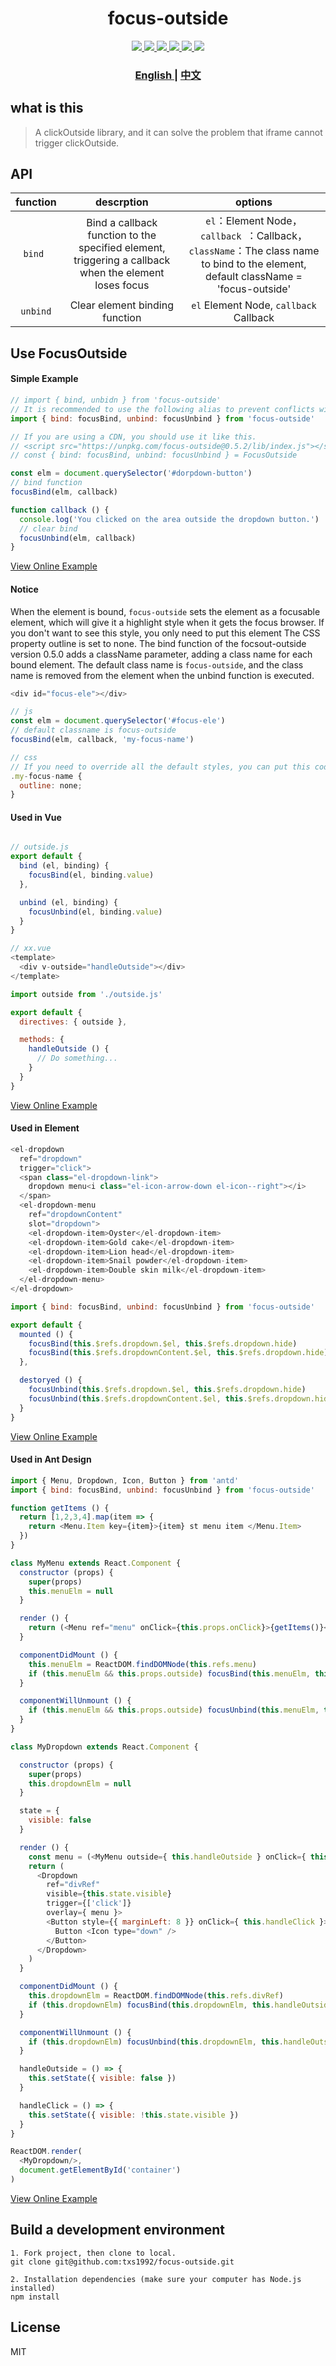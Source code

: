 <h1 align="center">focus-outside</h1>

<p align="center">
  <a href="http://img.shields.io/travis/txs1992/focus-outside.svg">
    <img src="http://img.shields.io/travis/txs1992/focus-outside.svg" />
  </a>
  <a href="https://img.shields.io/npm/dt/focus-outside.svg">
    <img src="https://img.shields.io/npm/dt/focus-outside.svg" />
  </a>
  <a href="https://img.shields.io/npm/dm/focus-outside.svg">
    <img src="https://img.shields.io/npm/dm/focus-outside.svg" />
  </a>
  <a href="https://img.shields.io/npm/v/focus-outside.svg">
    <img src="https://img.shields.io/npm/v/focus-outside.svg" />
  </a>
  <a href="https://img.shields.io/npm/l/focus-outside.svg">
    <img src="https://img.shields.io/npm/l/focus-outside.svg" />
  </a>
  <a href="https://img.shields.io/node/v/passport.svg">
    <img src="https://img.shields.io/node/v/passport.svg" />
  </a>
</p>

<div align="center">
  <h3>
    <a href="https://github.com/txs1992/focus-outside#readme">
      English
    </a>
    <span> | </span>
    <a href="https://github.com/txs1992/focus-outside/blob/master/docs/zh-cn.md#readme">
      中文
    </a>
  </h3>
</div>

## what is this

> A clickOutside library, and it can solve the problem that iframe cannot trigger clickOutside.

## API

| function | descrption | options |
|:--------:|:--------:|:--------:|
| `bind `  | Bind a callback function to the specified element, triggering a callback when the element loses focus | `el`：Element Node，`callback `：Callback，`className`：The class name to bind to the element, default className = 'focus-outside' |
| `unbind` | Clear element binding function | `el` Element Node, `callback` Callback |

## Use FocusOutside

#### Simple Example

```js
// import { bind, unbidn } from 'focus-outside'
// It is recommended to use the following alias to prevent conflicts with your function naming.
import { bind: focusBind, unbind: focusUnbind } from 'focus-outside'

// If you are using a CDN, you should use it like this.
// <script src="https://unpkg.com/focus-outside@0.5.2/lib/index.js"></script>
// const { bind: focusBind, unbind: focusUnbind } = FocusOutside

const elm = document.querySelector('#dorpdown-button')
// bind function
focusBind(elm, callback)

function callback () {
  console.log('You clicked on the area outside the dropdown button.')
  // clear bind
  focusUnbind(elm, callback)
}
```

[View Online Example](https://jsfiddle.net/_MT_/z0dejc23/9/)

#### Notice

When the element is bound, `focus-outside` sets the element as a focusable element, which will give it a highlight style when it gets the focus browser. If you don't want to see this style, you only need to put this element The CSS property outline is set to none. The bind function of the focsout-outside version 0.5.0 adds a className parameter, adding a class name for each bound element. The default class name is `focus-outside`, and the class name is removed from the element when the unbind function is executed.

```js
<div id="focus-ele"></div>

// js
const elm = document.querySelector('#focus-ele')
// default classname is focus-outside
focusBind(elm, callback, 'my-focus-name')

// css
// If you need to override all the default styles, you can put this code in the global CSS.
.my-focus-name {
  outline: none;
}
```

#### Used in Vue

```js

// outside.js
export default {
  bind (el, binding) {
    focusBind(el, binding.value)
  },

  unbind (el, binding) {
    focusUnbind(el, binding.value)
  }
}

// xx.vue
<template>
  <div v-outside="handleOutside"></div>
</template>

import outside from './outside.js'

export default {
  directives: { outside },

  methods: {
    handleOutside () {
      // Do something...
    }
  }
}
```

[View Online Example](https://jsfiddle.net/_MT_/57Lmbpe9/)

#### Used in Element

```js
<el-dropdown
  ref="dropdown"
  trigger="click">
  <span class="el-dropdown-link">
    dropdown menu<i class="el-icon-arrow-down el-icon--right"></i>
  </span>
  <el-dropdown-menu
    ref="dropdownContent"
    slot="dropdown">
    <el-dropdown-item>Oyster</el-dropdown-item>
    <el-dropdown-item>Gold cake</el-dropdown-item>
    <el-dropdown-item>Lion head</el-dropdown-item>
    <el-dropdown-item>Snail powder</el-dropdown-item>
    <el-dropdown-item>Double skin milk</el-dropdown-item>
  </el-dropdown-menu>
</el-dropdown>

import { bind: focusBind, unbind: focusUnbind } from 'focus-outside'

export default {
  mounted () {
    focusBind(this.$refs.dropdown.$el, this.$refs.dropdown.hide)
    focusBind(this.$refs.dropdownContent.$el, this.$refs.dropdown.hide)
  },

  destoryed () {
    focusUnbind(this.$refs.dropdown.$el, this.$refs.dropdown.hide)
    focusUnbind(this.$refs.dropdownContent.$el, this.$refs.dropdown.hide)
  }
}
```

[View Online Example](https://jsfiddle.net/_MT_/1wb8nk67/57/)

#### Used in Ant Design

```js
import { Menu, Dropdown, Icon, Button } from 'antd'
import { bind: focusBind, unbind: focusUnbind } from 'focus-outside'

function getItems () {
  return [1,2,3,4].map(item => {
    return <Menu.Item key={item}>{item} st menu item </Menu.Item>
  })
}

class MyMenu extends React.Component {
  constructor (props) {
    super(props)
    this.menuElm = null
  }

  render () {
    return (<Menu ref="menu" onClick={this.props.onClick}>{getItems()}</Menu>)
  }

  componentDidMount () {
    this.menuElm = ReactDOM.findDOMNode(this.refs.menu)
    if (this.menuElm && this.props.outside) focusBind(this.menuElm, this.props.outside)
  }

  componentWillUnmount () {
    if (this.menuElm && this.props.outside) focusUnbind(this.menuElm, this.props.outside)
  }
}

class MyDropdown extends React.Component {

  constructor (props) {
    super(props)
    this.dropdownElm = null
  }

  state = {
    visible: false
  }

  render () {
    const menu = (<MyMenu outside={ this.handleOutside } onClick={ this.handleClick } />)
    return (
      <Dropdown
        ref="divRef"
        visible={this.state.visible}
        trigger={['click']}
        overlay={ menu }>
        <Button style={{ marginLeft: 8 }} onClick={ this.handleClick }>
          Button <Icon type="down" />
        </Button>
      </Dropdown>
    )
  }

  componentDidMount () {
    this.dropdownElm = ReactDOM.findDOMNode(this.refs.divRef)
    if (this.dropdownElm) focusBind(this.dropdownElm, this.handleOutside)
  }

  componentWillUnmount () {
    if (this.dropdownElm) focusUnbind(this.dropdownElm, this.handleOutside)
  }

  handleOutside = () => {
    this.setState({ visible: false })
  }

  handleClick = () => {
    this.setState({ visible: !this.state.visible })
  }
}

ReactDOM.render(
  <MyDropdown/>,
  document.getElementById('container')
)
```

[View Online Example](https://codepen.io/taoxusheng/pen/KeRyXL?editors=1010)

## Build a development environment

```shell
1. Fork project, then clone to local.
git clone git@github.com:txs1992/focus-outside.git

2. Installation dependencies (make sure your computer has Node.js installed)
npm install
```

## License

MIT
